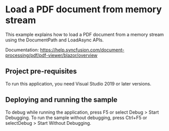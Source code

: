 # Load a PDF document from memory stream
This example explains how to load a PDF document from a memory stream using the DocumentPath and LoadAsync APIs.

Documentation: https://help.syncfusion.com/document-processing/pdf/pdf-viewer/blazor/overview

## Project pre-requisites
To run this application, you need Visual Studio 2019 or later versions.

## Deploying and running the sample
To debug while running the application, press F5 or select Debug > Start Debugging. To run the sample without debugging, press Ctrl+F5 or selectDebug > Start Without Debugging.